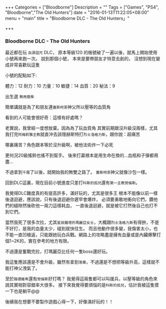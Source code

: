 +++
Categories = ["Bloodborne"]
Description = ""
Tags = ["Games", "PS4", "Bloodborne","The Old Hunters"]
date = "2016-01-13T11:22:05+08:00"
menu = "main"
title = "Bloodborne DLC - The Old Hunters」"

+++

### Bloodborne DLC - The Old Hunters

最近都在玩 `血源詛咒` DLC，
原本等級120 的帳號破了一遍以後，就馬上開始使用小號再來跑一次。
說到那個小號， 本來是要帶朋友才特意去創的，
沒想到現在變成非常喜歡玩這隻

小號的配點如下:

體力：12
耐力：10
力量：10
敏捷：14
血質：20
秘法：9

出生選 `無用廢柴`

簡單講就是為了和朋友連`蓋斯柯恩`神父所以壓等的血質角

看到的人可能會很好奇：這樣有好處嗎？

老實說，我曾經一度想放棄。因為為了玩血質角
其實前期跟沒升級沒兩樣，尤其我打完`阿梅莉雅主教`就直沖去該隱赫斯特打`烈士洛格力斯`，跟你說：超痛苦

哪裏痛苦？角色跟本等於沒升級啊，被他法術炸一下必死

更何況20級搖鈴也搖不到幫手。
後來打贏根本是用生命在換的...血瓶和子彈都用盡...

不過拿到`千蔭`了以後，就開始我的無雙之路了。
`蓋斯柯恩`神父就像沙包一樣。

回到DLC這裏，現在目前小號進度只差打`科斯的孤兒`還有`第一主教勞倫斯`。

我覺得DLC難度真的有提高許多，滿好玩的，尤其是很多王
根本不能像以前一樣後退迴避，應該說，只有後退迴避你遲早會爆炸，
必須要勇敢地衝向它們，鑽他們的縫隙然後砍他一兩刀這樣耗血，
一直後退迴避，就是被它打然後自己也打不到它們。

當然我死了很多次拉，尤其`星辰鐘塔的瑪麗亞女士`，大概跟`烈士洛格力斯`有得拚，不是不好打，是我的血量太少，碰到就快往生。
而且他動作很多變，我傷害太小，也不能一直凹槍返，只能跟她玩白兵戰。網路上的攻略盡是擁有血量或是內臟爆擊打個1~2K的，實在參考的地方有限。

不過還是奮戰完拉，打瑪麗亞比任何一隻boss還好玩。

我這隻應該還是不會升級，雖然有拿到`落葉`，不過還是不想把等級升高，這樣就不能打神父洩氣了。

至於`路德維希`還有`勞倫斯`好打嗎？
我覺得這兩隻都可以叫援兵，以壓等級的角色來說其實相對容錯率大很多。
接下來我覺得要煩惱的是`科斯的孤兒`，估計我被這隻摸一下也是躺平@@

後續我在想要不要製作遊戲心得一下，好像滿好玩的！！





